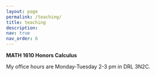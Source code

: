```yaml
---
layout: page
permalink: /teaching/
title: teaching
description:
nav: true
nav_order: 6
---
```


**MATH 1610 Honors Calculus**

My office hours are Monday-Tuesday 2-3 pm in DRL 3N2C.